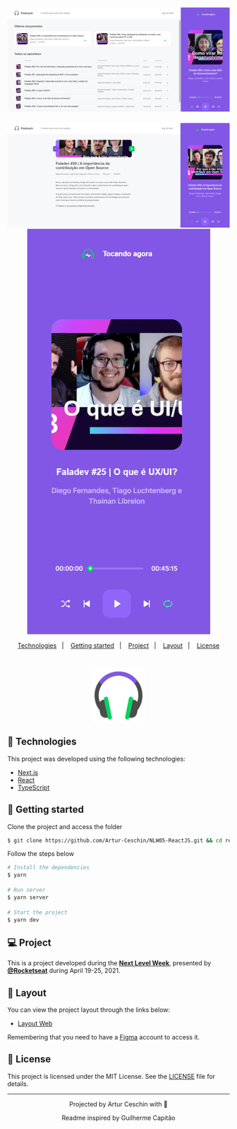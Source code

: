 <h1 align="center">
    <img alt="Podcastr" title="Podcastr" src=".github/nlw-react.png" />
</h1>
<div align="center">
    <img src=".github/nlw-react02.png" />
    <img src=".github/nlw-react03.png" />
</div>

<p align="center">
  <a href="#technologies">Technologies</a>&nbsp;&nbsp;&nbsp;|&nbsp;&nbsp;&nbsp;
  <a href="#-layout">Getting started</a>&nbsp;&nbsp;&nbsp;|&nbsp;&nbsp;&nbsp;
  <a href="#-project">Project</a>&nbsp;&nbsp;&nbsp;|&nbsp;&nbsp;&nbsp;
  <a href="#-layout">Layout</a>&nbsp;&nbsp;&nbsp;|&nbsp;&nbsp;&nbsp;
  <a href="#-license">License</a>
</p>

<br>

<p align="center">
  <img alt="Moveit" src=".github/icon.svg" width="120px">
</p>

## 🧪 Technologies

This project was developed using the following technologies:

- [Next.js](https://nextjs.org/)
- [React](https://reactjs.org)
- [TypeScript](https://www.typescriptlang.org/)

## 🚀 Getting started

Clone the project and access the folder

```bash
$ git clone https://github.com/Artur-Ceschin/NLW05-ReactJS.git && cd reactjs-podcastr-nlw5
```

Follow the steps below

```bash
# Install the dependencies
$ yarn

# Run server
$ yarn server

# Start the project
$ yarn dev
```

## 💻 Project

This is a project developed during the **[Next Level Week](https://nextlevelweek.com/)**, presented by **[@Rocketseat](https://github.com/Rocketseat)** during April 19-25, 2021.

## 🔖 Layout

You can view the project layout through the links below:

- [Layout Web](https://www.figma.com/file/UwFEntsHpHYJlHNQAQr4gA/Podcastr?node-id=160%3A2761)

Remembering that you need to have a [Figma](http://figma.com/) account to access it.

## 📝 License

This project is licensed under the MIT License. See the [LICENSE](LICENSE.md) file for details.

---

<p align="center">Projected by Artur Ceschin with 🖤</p>
<p align="center">Readme inspired by Guilherme Capitão</p>